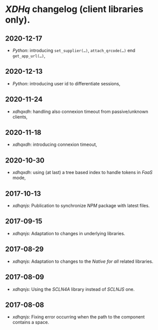 # *XDHq* changelog (client libraries only).

## 2020-12-17
- *Python*: introducing `set_supplier(…)`, `attach_qrcode(…)` end `get_app_url(…)`,

## 2020-12-13
- *Python*: introducing user id to differentiate sessions,

## 2020-11-24
- *xdhqxdh*: handling also connexion timeout from passive/unknown clients,

## 2020-11-18
- *xdhqxdh*: introducing connexion timeout,

## 2020-10-30
- *xdhqxdh*: using (at last) a tree based index to handle tokens in *FaaS* mode,

## 2017-10-13
- *xdhqnjs*: Publication to synchronize *NPM* package with latest files.

## 2017-09-15
- *xdhqnjs*: Adaptation to changes in underlying libraries.

## 2017-08-29
- *xdhqnjs*: Adaptation to changes to the *Native for all* related libraries.

## 2017-08-09
- *xdhqnjs*: Using the *SCLN4A* library instead of *SCLNJS* one.

## 2017-08-08
- *xdhqnjs*: Fixing error occurring when the path to the component contains a space.
